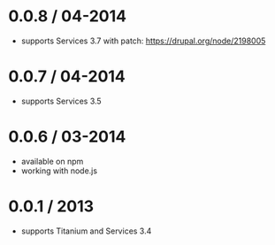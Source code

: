 0.0.8 / 04-2014
==================
* supports Services 3.7 with patch: https://drupal.org/node/2198005

0.0.7 / 04-2014
==================
* supports Services 3.5

0.0.6 / 03-2014
==================
* available on npm
* working with node.js

0.0.1 / 2013
==================
* supports Titanium and Services 3.4
